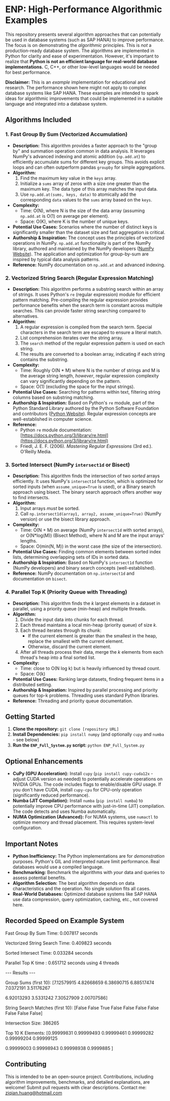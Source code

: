 # ENP: High-Performance Algorithmic Examples

This repository presents several algorithm approaches that can potentially be used in database systems (such as SAP HANA) to improve performance. The focus is on demonstrating the *algorithmic* principles.  This is *not* a production-ready database system.  The algorithms are implemented in Python for clarity and ease of experimentation. However, it's important to realize that **Python is not an efficient language for real-world database implementations.** C, C++, or other low-level languages would be needed for best performance.

**Disclaimer:** This is an *example* implementation for educational and research. The performance shown here might not apply to complex database systems like SAP HANA. These examples are intended to spark ideas for algorithmic improvements that could be implemented in a suitable language and integrated into a database system.

## Algorithms Included

### 1. Fast Group By Sum (Vectorized Accumulation)

*   **Description:** This algorithm provides a faster approach to the "group by" and summation operation common in data analysis. It leverages NumPy's advanced indexing and atomic addition (`np.add.at`) to efficiently accumulate sums for different key groups. This avoids explicit loops and can often outperform pandas `groupby` for simple aggregations.
*   **Algorithm:**
    1.  Find the maximum key value in the `keys` array.
    2.  Initialize a `sums` array of zeros with a size one greater than the maximum key.  The data type of this array matches the input data.
    3.  Use `np.add.at(sums, keys, data)` to atomically add the corresponding `data` values to the `sums` array based on the `keys`.
*   **Complexity:**
    *   Time: O(N), where N is the size of the data array (assuming `np.add.at` is O(1) on average per element).
    *   Space: O(K), where K is the number of unique keys.
*   **Potential Use Cases:** Scenarios where the number of distinct keys is significantly smaller than the dataset size and fast aggregation is critical.
*   **Authorship & Inspiration:** The concept uses the principles of vectorized operations in NumPy.  `np.add.at` functionality is part of the NumPy library,  authored and maintained by the NumPy developers ([NumPy Website](https://numpy.org/)).  The application and optimization for group-by-sum are inspired by typical data analysis patterns.
*   **Reference:**  NumPy documentation on `np.add.at` and advanced indexing.

### 2. Vectorized String Search (Regular Expression Matching)

*   **Description:** This algorithm performs a substring search within an array of strings. It uses Python's `re` (regular expression) module for efficient pattern matching.  Pre-compiling the regular expression provides performance benefits when the search term is constant across multiple searches. This can provide faster string searching compared to alternatives.
*   **Algorithm:**
    1.  A regular expression is compiled from the search term. Special characters in the search term are escaped to ensure a literal match.
    2.  List comprehension iterates over the string array.
    3.  The `search` method of the regular expression pattern is used on each string.
    4.  The results are converted to a boolean array, indicating if each string contains the substring.
*   **Complexity:**
    *   Time: Roughly O(N * M) where N is the number of strings and M is the average string length, *however*, regular expression complexity can vary significantly depending on the pattern.
    *   Space: O(1) (excluding the space for the input strings).
*   **Potential Use Cases:** Searching for patterns within text, filtering string columns based on substring matching.
*   **Authorship & Inspiration:** Based on Python's `re` module, part of the Python Standard Library authored by the Python Software Foundation and contributors ([Python Website](https://www.python.org/)). Regular expression concepts are well-established in computer science.
*    **Reference:**
        *   Python `re` module documentation: [https://docs.python.org/3/library/re.html](https://docs.python.org/3/library/re.html)
        *   Friedl, J. E. F. (2006). *Mastering Regular Expressions* (3rd ed.). O'Reilly Media.

### 3. Sorted Intersect (NumPy `intersect1d` or Bisect)

*   **Description:**  This algorithm finds the intersection of two *sorted* arrays efficiently.  It uses NumPy's `intersect1d` function, which is optimized for sorted inputs (when `assume_unique=True` is used), or a Binary search approach using bisect. The binary search approach offers another way to find intersects.
*   **Algorithm:**
    1.  Input arrays *must* be sorted.
    2.  Call `np.intersect1d(array1, array2, assume_unique=True)` (NumPy version) or use the bisect library approach.
*   **Complexity:**
    *   Time: O(N + M) on average (NumPy `intersect1d` with sorted arrays), or O(N*log(M)) (Bisect Method), where N and M are the input arrays' lengths.
    *   Space: O(min(N, M)) in the worst case (the size of the intersection).
*   **Potential Use Cases:** Finding common elements between sorted index lists, determining overlapping sets of IDs in sorted data.
*   **Authorship & Inspiration:** Based on NumPy's `intersect1d` function (NumPy developers) and binary search concepts (well-established).
*   **Reference:** NumPy documentation on `np.intersect1d` and documentation on `bisect`.

### 4. Parallel Top K (Priority Queue with Threading)

*   **Description:**  This algorithm finds the *k* largest elements in a dataset in parallel, using a priority queue (min-heap) and multiple threads.
*   **Algorithm:**
    1.  Divide the input data into chunks for each thread.
    2.  Each thread maintains a local min-heap (priority queue) of size *k*.
    3.  Each thread iterates through its chunk:
        *   If the current element is greater than the smallest in the heap, replace the smallest with the current element.
        *   Otherwise, discard the current element.
    4.  After all threads process their data, merge the *k* elements from each thread's heap into a final sorted list.
*   **Complexity:**
    *   Time: close to O(N log k) but is heavily influenced by thread count.
    *   Space: O(k)
*   **Potential Use Cases:** Ranking large datasets, finding frequent items in a distributed setting.
*   **Authorship & Inspiration:** Inspired by parallel processing and priority queues for top-k problems. Threading uses standard Python libraries.
*   **Reference:** Threading and priority queue documentation.

## Getting Started

1.  **Clone the repository:**  `git clone [repository URL]`
2.  **Install Dependencies:** `pip install numpy` (and optionally `cupy` and `numba` - see below)
3.  **Run the `ENP_Full_System.py` script:**  `python ENP_Full_System.py`

## Optional Enhancements

*   **CuPy (GPU Acceleration):**  Install `cupy` (`pip install cupy-cuda12x` - adjust CUDA version as needed) to potentially accelerate operations on NVIDIA GPUs.  The code includes flags to enable/disable GPU usage.  If you don't have CUDA, install `cupy-cpu` for CPU-only operation (significantly reduced performance).
*   **Numba (JIT Compilation):**  Install `numba` (`pip install numba`) to potentially improve CPU performance with just-in-time (JIT) compilation. The code detects and uses Numba automatically.
*   **NUMA Optimization (Advanced):** For NUMA systems, use `numactl` to optimize memory and thread placement. This requires system-level configuration.

## Important Notes

*   **Python Inefficiency:** The Python implementations are for *demonstration* purposes. Python's GIL and interpreted nature limit performance. Real databases would use a compiled language.
*   **Benchmarking:** Benchmark the algorithms with *your* data and queries to assess potential benefits.
*   **Algorithm Selection:** The best algorithm depends on data characteristics and the operation. No single solution fits all cases.
*   **Real-World Databases:** Optimized database systems like SAP HANA use data compression, query optimization, caching, etc., not covered here.

## Recorded Speed on Example System

Fast Group By Sum Time: 0.007817 seconds

Vectorized String Search Time: 0.409823 seconds

Sorted Intersect Time: 0.033284 seconds

Parallel Top K time : 0.651712 seconds using 4 threads

--- Results ---

Group Sums (first 10): [7.12579915 4.82668659 6.38690715 6.88517474 7.0372191  3.51176267

 6.92013293 3.5331242  7.30527909 2.00707586]
 
String Search Matches (first 10): [False False  True False False False False False False False]

Intersection Size: 386265

Top 10 K Elements: [0.99999831 0.99999493 0.99999461 0.99999282 0.99999204 0.99999125

 0.99999003 0.99998943 0.99998938 0.9999885 ]
 
## Contributing

This is intended to be an open-source project. Contributions, including algorithm improvements, benchmarks, and detailed explanations, are welcome!  Submit pull requests with clear descriptions.
Contact me: ziqian.huang@hotmail.com
